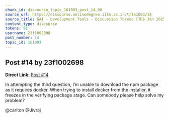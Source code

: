 ```yaml
---
chunk_id: discourse_topic_161083_post_14_00
source_url: https://discourse.onlinedegree.iitm.ac.in/t/161083/14
source_title: GA1 - Development Tools - Discussion Thread [TDS Jan 2025]
content_type: discourse
tokens: 91
username: 23f1002698
post_number: 14
topic_id: 161083
---
```


## Post #14 by 23f1002698

**Direct Link**: [Post #14](https://discourse.onlinedegree.iitm.ac.in/t/161083/14)

In attempting the third question, I’m unable to download the npm package as it requires docker. When trying to install docker from the installer, it freezes in the verifying package stage. Can somebody please help solve my problem?

@carlton @Jivraj
